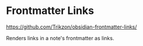 # Frontmatter Links

https://github.com/Trikzon/obsidian-frontmatter-links/

Renders links in a note's frontmatter as links.

